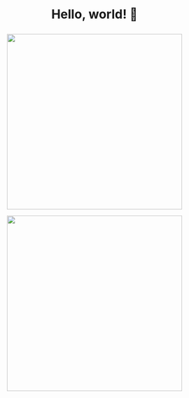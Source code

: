 <h1><p align="center">Hello, world! 👋</p></h1>

<p align="center">
  <img width="400" src="https://github-readme-stats.vercel.app/api?username=0xLaileb&show_icons=true&theme=material-palenight&count_private=true&hide_border=false"/>
</p>


<p align="center">
  <img width="400" src="https://github-readme-stats.vercel.app/api/top-langs/?username=0xLaileb&layout=compact&theme=material-palenight&hide_border=false"/>
</p>

